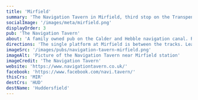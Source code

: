 ```yaml
---
title: 'Mirfield'
summary: 'The Navigation Tavern in Mirfield, third stop on the Transpennine Real Ale Trail'
socialImage: '/images/meta/mirfield.png'
displayOrder: 3
pub: 'The Navigation Tavern'
about: 'A family owned pub on the Calder and Hebble navigation canal. Recently refurbished, the cask ales are still there; cocktails and Irish & Scottish whiskeys as well if you fancy a change (but remember the 10 commandments).'
directions: 'The single platform at Mirfield is between the tracks. Leave the platform down a staircase and out of the main entrance to the road running under the railway. Head left and in about 50m turn left again towards a builders yard. Keep to the right and follow the lane round to the Navigation Tavern.'
imageSrc: '/images/pubs/navigation-tavern-mirfield.png'
imageAlt: 'Picture of the Navigation Tavern near Mirfield station'
imageCredit: 'The Navigation Tavern'
website: 'https://www.navigationtavern.co.uk/'
facebook: 'https://www.facebook.com/navi.tavern/'
thisCrs: 'MIR'
destCrs: 'HUD'
destName: 'Huddersfield'
---
```

